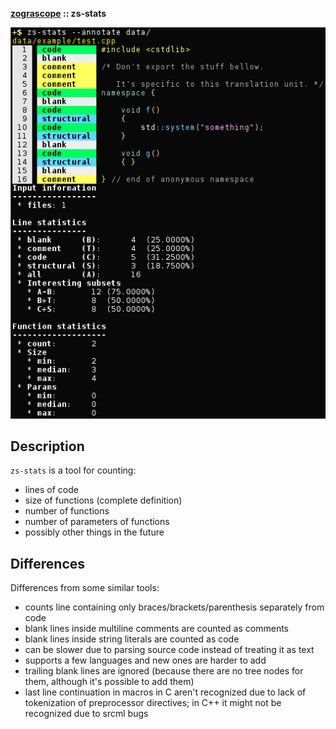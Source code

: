 **[zograscope][zograscope] :: zs-stats**

![Screenshot](data/example/screenshot.png)

## Description ##

`zs-stats` is a tool for counting:
 * lines of code
 * size of functions (complete definition)
 * number of functions
 * number of parameters of functions
 * possibly other things in the future

## Differences ##

Differences from some similar tools:
 * counts line containing only braces/brackets/parenthesis separately from code
 * blank lines inside multiline comments are counted as comments
 * blank lines inside string literals are counted as code
 * can be slower due to parsing source code instead of treating it as text
 * supports a few languages and new ones are harder to add
 * trailing blank lines are ignored (because there are no tree nodes for them,
   although it's possible to add them)
 * last line continuation in macros in C aren't recognized due to lack of
   tokenization of preprocessor directives; in C++ it might not be recognized
   due to srcml bugs

[zograscope]: ../../README.md
